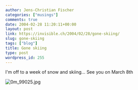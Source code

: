 ```yaml
---
author: Jens-Christian Fischer
categories: ["musings"]
comments: true
date: 2004-02-28 11:20:11+00:00
layout: post
link: https://invisible.ch/2004/02/28/gone-skiing/
slug: gone-skiing
tags: ["blog"]
title: Gone skiing
type: post
wordpress_id: 255
---
```


I'm off to a week of snow and skiing... See you on March 8th

![0m_99025.jpg](/images/0m_99025.jpg)
